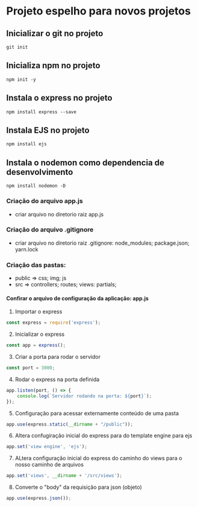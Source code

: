 # Projeto espelho para novos projetos

## Inicializar o git no projeto

```git
git init
```

## Inicializa npm no projeto

```node js
npm init -y
```

## Instala o express no projeto

```node js
npm install express --save
```

## Instala EJS no projeto

```node js
npm install ejs
```

## Instala o nodemon como dependencia de desenvolvimento

```node js
npm install nodemon -D
```

### Criação do arquivo app.js

* criar arquivo no diretorio raiz app.js

### Criação do arquivo .gitignore

* criar arquivo no diretorio raiz .gitignore: node_modules; package.json; yarn.lock

### Criação das pastas:

* public => css; img; js
* src => controllers; routes; views: partials;

#### Confirar o arquivo de configuração da aplicação: app.js

1. Importar o express
```javascript
const express = require('express');
```

2. Inicializar o express
```javascript
const app = express();
```

3. Criar a porta para rodar o servidor
```javascript
const port = 3000;
```

4. Rodar o express na porta definida
```javascript
app.listen(port, () => {
    console.log(`Servidor rodando na porta: ${port}`);
});
```

5. Configuração para acessar externamente conteúdo de uma pasta
```javascript
app.use(express.static(__dirname + "/public"));
```

6. Altera confugiração inicial do express para do template engine para ejs
```javascript
app.set('view engine', 'ejs');
```

7. ALtera configuração inicial do express do caminho do views para o nosso caminho de arquivos
```javascript
app.set('views', __dirname + '/src/views');
```

8. Converte o "body" da requisição para json (objeto)
```javascript
app.use(express.json());
```
